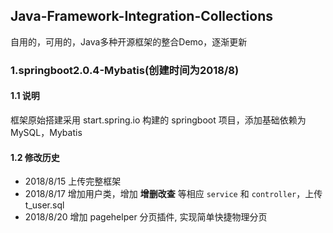 ## Java-Framework-Integration-Collections
自用的，可用的，Java多种开源框架的整合Demo，逐渐更新

### 1.springboot2.0.4-Mybatis(创建时间为2018/8)
#### 1.1 说明
  框架原始搭建采用 start.spring.io 构建的 springboot 项目，添加基础依赖为 MySQL，Mybatis
#### 1.2 修改历史
+ 2018/8/15 上传完整框架
+ 2018/8/17 增加用户类，增加 **增删改查** 等相应 `service` 和 `controller`，上传 t_user.sql
+ 2018/8/20 增加 pagehelper 分页插件, 实现简单快捷物理分页
